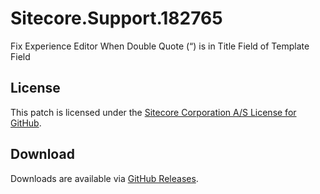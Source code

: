 # Sitecore.Support.182765
Fix Experience Editor When Double Quote (&#8220;) is in Title Field of Template Field

## License  
This patch is licensed under the [Sitecore Corporation A/S License for GitHub](https://github.com/sitecoresupport/Sitecore.Support.182765/blob/master/LICENSE).  

## Download  
Downloads are available via [GitHub Releases](https://github.com/sitecoresupport/Sitecore.Support.182765/releases).  
